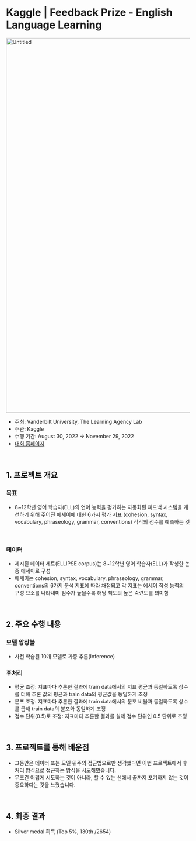 # Kaggle |  Feedback Prize - English Language Learning

<img width="1024" alt="Untitled" src="https://user-images.githubusercontent.com/103119868/218717980-5e82b0cf-944b-44d3-a5c9-4376e765f66f.png">

- 주최: Vanderbilt University, The Learning Agency Lab
- 주관: Kaggle
- 수행 기간: August 30, 2022 → November 29, 2022
- <a href="https://www.kaggle.com/competitions/feedback-prize-english-language-learning/overview" target="_blank" rel="noreferrer noopener" target="_blank" rel="noreferrer noopener">대회 홈페이지</a>

<br>
 
## 1. 프로젝트 개요

### 목표
- 8~12학년 영어 학습자(ELL)의 언어 능력을 평가하는 자동화된 피드백 시스템을 개선하기 위해 주어진 에세이에 대한 6가지 평가 지표 (cohesion, syntax, vocabulary, phraseology, grammar, conventions) 각각의 점수를 예측하는 것
<br>

### 데이터
- 제시된 데이터 세트(ELLIPSE corpus)는 8~12학년 영어 학습자(ELL)가 작성한 논증 에세이로 구성
- 에세이는 cohesion, syntax, vocabulary, phraseology, grammar, conventions의 6가지 분석 지표에 따라 채점되고 각 지표는 에세이 작성 능력의 구성 요소를 나타내며 점수가 높을수록 해당 척도의 높은 숙련도를 의미함

<br>

## 2. 주요 수행 내용

### 모델 앙상블
- 사전 학습된 10개 모델로 가중 추론(Inference)

### 후처리
- 평균 조정: 지표마다 추론한 결과에 train data에서의 지표 평균과 동일하도록 상수를 더해 추론 값의 평균과 train data의 평균값을 동일하게 조정
- 분포 조정: 지표마다 추론한 결과에 train data에서의 분포 비율과 동일하도록 상수를 곱해 train data의 분포와 동일하게 조정
- 점수 단위(0.5)로 조정: 지표마다 추론한 결과를 실제 점수 단위인 0.5 단위로 조정

<br>

## 3. 프로젝트를 통해 배운점

- 그동안은 데이터 또는 모델 위주의 접근법으로만 생각했다면 이번 프로젝트에서 후처리 방식으로 접근하는 방식을 시도해봤습니다.
- 무조건 어렵게 시도하는 것이 아니라, 할 수 있는 선에서 끝까지 포기하지 않는 것이 중요하다는 것을 느꼈습니다.

<br>

## 4. 최종 결과
- Silver medal 획득 (Top 5%, 130th /2654)